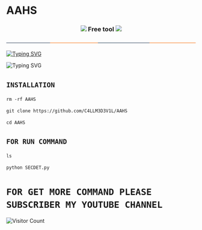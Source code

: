 # AAHS
<h3 align="center">
  <img src="https://emoji.discord.st/emojis/768b108d-274f-4f44-a634-8477b16efce7.gif" width="30">
   Free tool
  <img src="https://emoji.discord.st/emojis/768b108d-274f-4f44-a634-8477b16efce7.gif" width="30">
</h3>
 
<img align="center" alt="line" src="https://github.com/DalpatRathore/dalpatrathore/blob/main/assets/images/line-1.svg">
 
[![Typing SVG](https://readme-typing-svg.herokuapp.com?color=%23F70B10&size=27&lines=Free+For+All;Don't+forget+to+follow)](https://git.io/typing-svg)


![Typing SVG](https://readme-typing-svg.herokuapp.com?font=Neuton&size=25&color=30FF40&background=000000&center=true&vCenter=true&width=360&height=60&lines=Hello+World%2C+SECDET+Here;today+I+will+Give+you+;how+to+Clone+EMAIL+FILE+PUBLIC+COMMAND+Id+%3Av)


## ``INSTALLATION``

`rm -rf AAHS`

`git clone https://github.com/C4LLM3D3V1L/AAHS`

`cd AAHS`

## ``FOR RUN COMMAND``
`ls`

`python SECDET.py`


# `FOR GET MORE COMMAND PLEASE SUBSCRIBER MY YOUTUBE CHANNEL`





![Visitor Count](https://profile-counter.glitch.me/C4LLM3D3V1L/count.svg)
